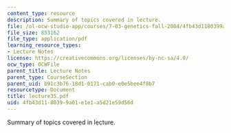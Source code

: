```yaml
---
content_type: resource
description: Summary of topics covered in lecture.
file: /ol-ocw-studio-app/courses/7-03-genetics-fall-2004/4fb43d1180399a01e1e1a5d21e59d56d_lecture35.pdf
file_size: 853162
file_type: application/pdf
learning_resource_types:
- Lecture Notes
license: https://creativecommons.org/licenses/by-nc-sa/4.0/
ocw_type: OCWFile
parent_title: Lecture Notes
parent_type: CourseSection
parent_uid: b91c3b76-18d1-0171-cab0-e0e5bee4f8b7
resourcetype: Document
title: lecture35.pdf
uid: 4fb43d11-8039-9a01-e1e1-a5d21e59d56d
---
```

Summary of topics covered in lecture.